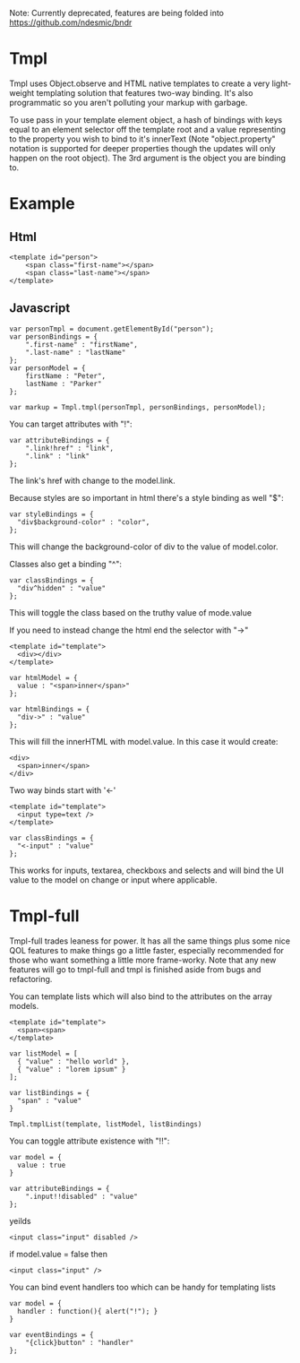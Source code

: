 Note: Currently deprecated, features are being folded into https://github.com/ndesmic/bndr

Tmpl
====

Tmpl uses Object.observe and HTML native templates to create a very light-weight templating solution that features two-way binding.  It's also programmatic so you aren't polluting your markup with garbage.

To use pass in your template element object, a hash of bindings with keys equal to an element selector off the template root and a value representing to the property you wish to bind to it's innerText (Note "object.property" notation is supported for deeper properties though the updates will only happen on the root object).  The 3rd argument is the object you are binding to.

Example
=======

Html
----

```
<template id="person">
	<span class="first-name"></span>
	<span class="last-name"></span>
</template>
```

Javascript
----------

```
var personTmpl = document.getElementById("person");
var personBindings = {
	".first-name" : "firstName",
	".last-name" : "lastName"
};
var personModel = {
	firstName : "Peter",
	lastName : "Parker"
};

var markup = Tmpl.tmpl(personTmpl, personBindings, personModel);
```

You can target attributes with "!":

```
var attributeBindings = {
	".link!href" : "link",
	".link" : "link"
};
```

The link's href with change to the model.link.

Because styles are so important in html there's a style binding as well "$":

```
var styleBindings = {
  "div$background-color" : "color",
};
```

This will change the background-color of div to the value of model.color.

Classes also get a binding "^":

```
var classBindings = {
  "div^hidden" : "value"
};
```

This will toggle the class based on the truthy value of mode.value

If you need to instead change the html end the selector with "->"

```
<template id="template">
  <div></div>
</template>

var htmlModel = {
  value : "<span>inner</span>"
};

var htmlBindings = {
  "div->" : "value"
};
```

This will fill the innerHTML with model.value. In this case it would create:

```
<div>
  <span>inner</span>
</div>
```

Two way binds start with '<\-'

```
<template id="template">
  <input type=text />
</template>

var classBindings = {
  "<-input" : "value"
};
```

This works for inputs, textarea, checkboxs and selects and will bind the UI value to the model on change or input where applicable.

Tmpl-full
=========

Tmpl-full trades leaness for power.  It has all the same things plus some nice QOL features to make things go a little faster, especially recommended for those who want something a little more frame-worky.
Note that any new features will go to tmpl-full and tmpl is finished aside from bugs and refactoring.

You can template lists which will also bind to the attributes on the array models.

```
<template id="template">
  <span><span>
</template>

var listModel = [
  { "value" : "hello world" },
  { "value" : "lorem ipsum" }
];

var listBindings = {
  "span" : "value"
}

Tmpl.tmplList(template, listModel, listBindings)
```

You can toggle attribute existence with "!!":

```
var model = {
  value : true
}

var attributeBindings = {
	".input!!disabled" : "value"
};
```

yeilds

```
<input class="input" disabled />
```

if model.value = false then

```
<input class="input" />
```

You can bind event handlers too which can be handy for templating lists

```
var model = {
  handler : function(){ alert("!"); }
}

var eventBindings = {
	"{click}button" : "handler"
};
